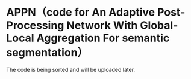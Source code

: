 # APPN（code for An Adaptive Post-Processing Network With Global-Local Aggregation For semantic segmentation）
The code is being sorted and will be uploaded later.

